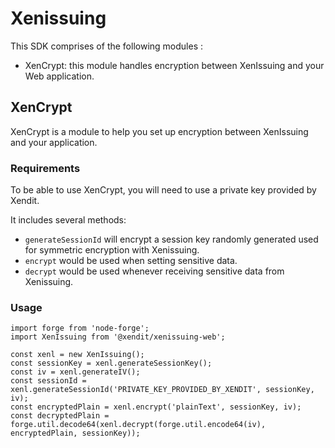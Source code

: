 

# Xenissuing

This SDK comprises of the following modules :
- XenCrypt: this module handles encryption between XenIssuing and your Web application.

## XenCrypt

XenCrypt is a module to help you set up encryption between XenIssuing and your application.

### Requirements

To be able to use XenCrypt, you will need to use a private key provided by Xendit.

It includes several methods:
- `generateSessionId` will encrypt a session key randomly generated used for symmetric encryption with Xenissuing.
- `encrypt` would be used when setting sensitive data.
- `decrypt` would be used whenever receiving sensitive data from Xenissuing.

### Usage
```node
import forge from 'node-forge';
import XenIssuing from '@xendit/xenissuing-web';

const xenl = new XenIssuing();
const sessionKey = xenl.generateSessionKey();
const iv = xenl.generateIV();
const sessionId = xenl.generateSessionId('PRIVATE_KEY_PROVIDED_BY_XENDIT', sessionKey, iv);
const encryptedPlain = xenl.encrypt('plainText', sessionKey, iv);
const decryptedPlain = forge.util.decode64(xenl.decrypt(forge.util.encode64(iv), encryptedPlain, sessionKey));
```
